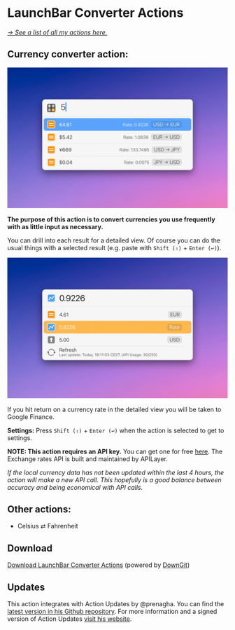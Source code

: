 # LaunchBar Converter Actions

*[→ See a list of all my actions here.](https://ptujec.github.io/launchbar)* 

## Currency converter action: 

<img src="01.jpg" width="702"/> 

**The purpose of this action is to convert currencies you use frequently with as little input as necessary.** 
 
You can drill into each result for a detailed view. Of course you can do the usual things with a selected result (e.g. paste with `Shift (⇧)` + `Enter (↩)`).

<img src="02.jpg" width="702"/> 

If you hit return on a currency rate in the detailed view you will be taken to Google Finance.

**Settings:** Press `Shift (⇧)` +  `Enter (↩)` when the action is selected to get to settings.

**NOTE: This action requires an API key.** You can get one for free [here](https://apilayer.com/marketplace/exchangerates_data-api). The Exchange rates API is built and maintained by APILayer.

*If the local currency data has not been updated within the last 4 hours, the action will make a new API call. This hopefully is a good balance between accuracy and being economical with API calls.*

## Other actions:
- Celsius ⇄ Fahrenheit

## Download

[Download LaunchBar Converter Actions](https://minhaskamal.github.io/DownGit/#/home?url=https://github.com/Ptujec/LaunchBar/tree/master/Converter-Actions) (powered by [DownGit](https://github.com/MinhasKamal/DownGit))

## Updates

This action integrates with Action Updates by @prenagha. You can find the [latest version in his Github repository](https://github.com/prenagha/launchbar). For more information and a signed version of Action Updates [visit his website](https://renaghan.com/launchbar/action-updates/).
